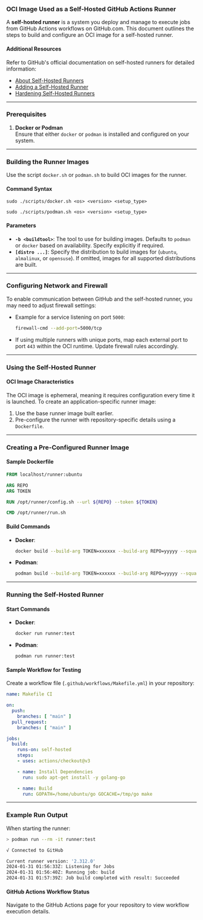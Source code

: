 ### **OCI Image Used as a Self-Hosted GitHub Actions Runner**

A **self-hosted runner** is a system you deploy and manage to execute jobs from GitHub Actions workflows on GitHub.com. This document outlines the steps to build and configure an OCI image for a self-hosted runner.  

#### **Additional Resources**  
Refer to GitHub's official documentation on self-hosted runners for detailed information:  
- [About Self-Hosted Runners](https://docs.github.com/en/actions/hosting-your-own-runners/managing-self-hosted-runners/about-self-hosted-runners)  
- [Adding a Self-Hosted Runner](https://docs.github.com/en/actions/hosting-your-own-runners/managing-self-hosted-runners/adding-self-hosted-runners)  
- [Hardening Self-Hosted Runners](https://docs.github.com/en/actions/security-guides/security-hardening-for-github-actions#hardening-for-self-hosted-runners)  

---

### **Prerequisites**  
1. **Docker or Podman**  
   Ensure that either `docker` or `podman` is installed and configured on your system.  

---

### **Building the Runner Images**  

Use the script `docker.sh` or `podman.sh` to build OCI images for the runner.  

#### **Command Syntax**  
```
sudo ./scripts/docker.sh <os> <version> <setup_type>
```
```
sudo ./scripts/podman.sh <os> <version> <setup_type>
```
#### **Parameters**  
- **`-b <buildtool>`**: The tool to use for building images. Defaults to `podman` or `docker` based on availability. Specify explicitly if required.  
- **`[distro ...]`**: Specify the distribution to build images for (`ubuntu`, `almalinux`, or `opensuse`). If omitted, images for all supported distributions are built.  

---

### **Configuring Network and Firewall**  

To enable communication between GitHub and the self-hosted runner, you may need to adjust firewall settings:  
- Example for a service listening on port `5000`:  
  ```bash
  firewall-cmd --add-port=5000/tcp
  ```  
- If using multiple runners with unique ports, map each external port to port `443` within the OCI runtime. Update firewall rules accordingly.

---

### **Using the Self-Hosted Runner**  

#### **OCI Image Characteristics**  
The OCI image is ephemeral, meaning it requires configuration every time it is launched. To create an application-specific runner image:  
1. Use the base runner image built earlier.  
2. Pre-configure the runner with repository-specific details using a `Dockerfile`.  

---

### **Creating a Pre-Configured Runner Image**  

#### **Sample Dockerfile**  
```dockerfile
FROM localhost/runner:ubuntu

ARG REPO
ARG TOKEN

RUN /opt/runner/config.sh --url ${REPO} --token ${TOKEN}

CMD /opt/runner/run.sh
```  

#### **Build Commands**  
- **Docker**:  
  ```bash
  docker build --build-arg TOKEN=xxxxxx --build-arg REPO=yyyyy --squash -f Dockerfile.test --tag runner:test .
  ```  
- **Podman**:  
  ```bash
  podman build --build-arg TOKEN=xxxxxx --build-arg REPO=yyyyy --squash-all -f Dockerfile.test --tag runner:test .
  ```  

---

### **Running the Self-Hosted Runner**  

#### **Start Commands**  
- **Docker**:  
  ```bash
  docker run runner:test
  ```  
- **Podman**:  
  ```bash
  podman run runner:test
  ```  

#### **Sample Workflow for Testing**  
Create a workflow file (`.github/workflows/Makefile.yml`) in your repository:  
```yaml
name: Makefile CI

on:
  push:
    branches: [ "main" ]
  pull_request:
    branches: [ "main" ]

jobs:
  build:
    runs-on: self-hosted
    steps:
    - uses: actions/checkout@v3

    - name: Install Dependencies
      run: sudo apt-get install -y golang-go

    - name: Build
      run: GOPATH=/home/ubuntu/go GOCACHE=/tmp/go make
```  

---

### **Example Run Output**  
When starting the runner:  
```bash
> podman run --rm -it runner:test

√ Connected to GitHub

Current runner version: '2.312.0'
2024-01-31 01:56:33Z: Listening for Jobs
2024-01-31 01:56:40Z: Running job: build
2024-01-31 01:57:39Z: Job build completed with result: Succeeded
```  

#### **GitHub Actions Workflow Status**  
Navigate to the GitHub Actions page for your repository to view workflow execution details.  
